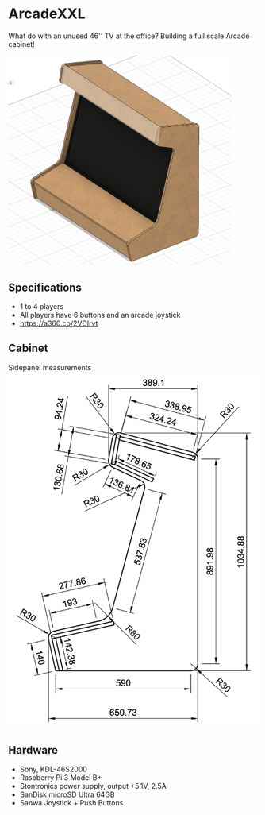 # ArcadeXXL
What do with an unused 46'' TV at the office? Building a full scale Arcade cabinet!

<img src="render.png" width=450>

## Specifications
- 1 to 4 players
- All players have 6 buttons and an arcade joystick
- https://a360.co/2VDIrvt

## Cabinet
Sidepanel measurements
<img src="cabinet.png">

## Hardware
- Sony, KDL-46S2000
- Raspberry Pi 3 Model B+
- Stontronics power supply, output +5.1V, 2.5A
- SanDisk microSD Ultra 64GB
- Sanwa Joystick + Push Buttons
